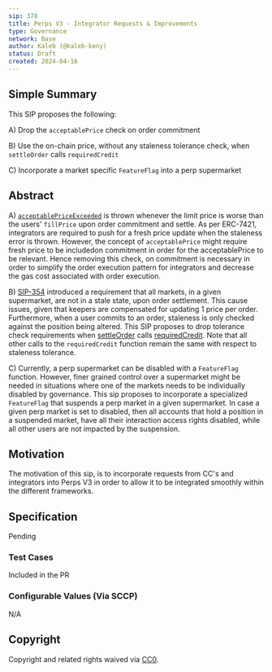 ```yaml
---
sip: 378
title: Perps V3 - Integrator Requests & Improvements
type: Governance
network: Base
author: Kaleb (@kaleb-keny)
status: Draft
created: 2024-04-16
---
```


<!--You can leave these HTML comments in your merged SCCP and delete the visible duplicate text guides, they will not appear and may be helpful to refer to if you edit it again. This is the suggested template for new SCCPs. Note that an SCCP number will be assigned by an editor. When opening a pull request to submit your SCCP, please use an abbreviated title in the filename, `sccp-draft_title_abbrev.md`. The title should be 44 characters or less.-->

## Simple Summary

<!--"If you can't explain it simply, you don't understand it well enough." Provide a simplified and layman-accessible explanation of the SCCP.-->

This SIP proposes the following:

A) Drop the `acceptablePrice` check on order commitment

B) Use the on-chain price, without any staleness tolerance check, when `settleOrder` calls `requiredCredit`

C) Incorporate a market specific `FeatureFlag` into a perp supermarket

## Abstract

<!--A short (~200 word) description of the variable change proposed.-->

A) [`acceptablePriceExceeded`](https://github.com/Synthetixio/synthetix-v3/blob/3912d2f61dd6c7f7c29e750b7f116804027b0965/markets/perps-market/contracts/storage/AsyncOrder.sol#L302) is thrown whenever the limit price is worse than the users' `fillPrice` upon order commitment and settle. As per ERC-7421, integrators are required to push for a fresh price update when the staleness error is thrown. However, the concept of `acceptablePrice` might require fresh price to be includedon commitment in order for the acceptablePrice to be relevant. Hence removing this check, on commitment is necessary in order to simplify the order execution pattern for integrators and decrease the gas cost associated with order execution.

B) [SIP-354](https://sips.synthetix.io/sips/sip-354) introduced a requirement that all markets, in a given supermarket, are not in a stale state, upon order settlement. This cause issues, given that keepers are compensated for updating 1 price per order. Furthermore, when a user commits to an order, staleness is only checked against the position being altered.  This SIP proposes to drop tolerance check requirements when [settleOrder](https://github.com/Synthetixio/synthetix-v3/blob/434b685c49db22ddc24cffa07a6b3fbfb8f0df17/markets/perps-market/contracts/modules/AsyncOrderSettlementPythModule.sol#L46) calls [requiredCredit](https://github.com/Synthetixio/synthetix-v3/blob/9b410c97cc1afee9c0c0c4ced5a1e652369bf36f/markets/perps-market/contracts/storage/PerpsMarket.sol#L431C77-L431C86). Note that all other calls to the `requiredCredit` function remain the same with respect to staleness tolerance.

C) Currently, a perp supermarket can be disabled with a `FeatureFlag` function. However, finer grained control over a supermarket might be needed in situations where one of the markets needs to be individually disabled by governance. This sip proposes to incorporate a specialized `FeatureFlag` that suspends a perp market in a given supermarket. In case a given perp market is set to disabled, then all accounts that hold a position in a suspended market, have all their interaction access rights disabled, while all other users are not impacted by the suspension.

## Motivation

<!--The motivation is critical for SCCPs that want to update variables within Synthetix. It should clearly explain why the existing variable is not incentive aligned. SCCP submissions without sufficient motivation may be rejected outright.-->

The motivation of this sip, is to incorporate requests from CC's and integrators into Perps V3 in order to allow it to be integrated smoothly within the different frameworks.

## Specification

<!--The specification should describe the syntax and semantics of any new feature, there are five sections
1. Overview
2. Rationale
3. Technical Specification
4. Test Cases
5. Configurable Values
-->

Pending 

### Test Cases

<!--Test cases for an implementation are mandatory for SIPs but can be included with the implementation..-->

Included in the PR

### Configurable Values (Via SCCP)

<!--Please list all values configurable via SCCP under this implementation.-->

N/A

## Copyright

Copyright and related rights waived via [CC0](https://creativecommons.org/publicdomain/zero/1.0/).
